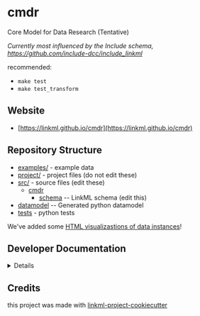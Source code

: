 # cmdr

Core Model for Data Research (Tentative)

_Currently most influenced by the Include schema, https://github.com/include-dcc/include_linkml_

recommended:

- `make test`
- `make test_transform`

## Website

* [https://linkml.github.io/cmdr](https://linkml.github.io/cmdr)

## Repository Structure

* [examples/](examples/) - example data
* [project/](project/) - project files (do not edit these)
* [src/](src/) - source files (edit these)
    * [cmdr](src/cmdr)
        * [schema](src/cmdr/schema) -- LinkML schema (edit this)
* [datamodel](src/cmdr/datamodel) -- Generated python datamodel
* [tests](tests/) - python tests

We've added
some [HTML visualizastions of data instances](https://htmlpreview.github.io/?https://github.com/linkml/cmdr/blob/master/examples/Container-material-entities.html)!

## Developer Documentation

<details>
Use the `make` command to generate project artefacts:

- `make all`: make everything
- `make deploy`: deploys site

</details>

## Credits

this project was made with [linkml-project-cookiecutter](https://github.com/linkml/linkml-project-cookiecutter)
